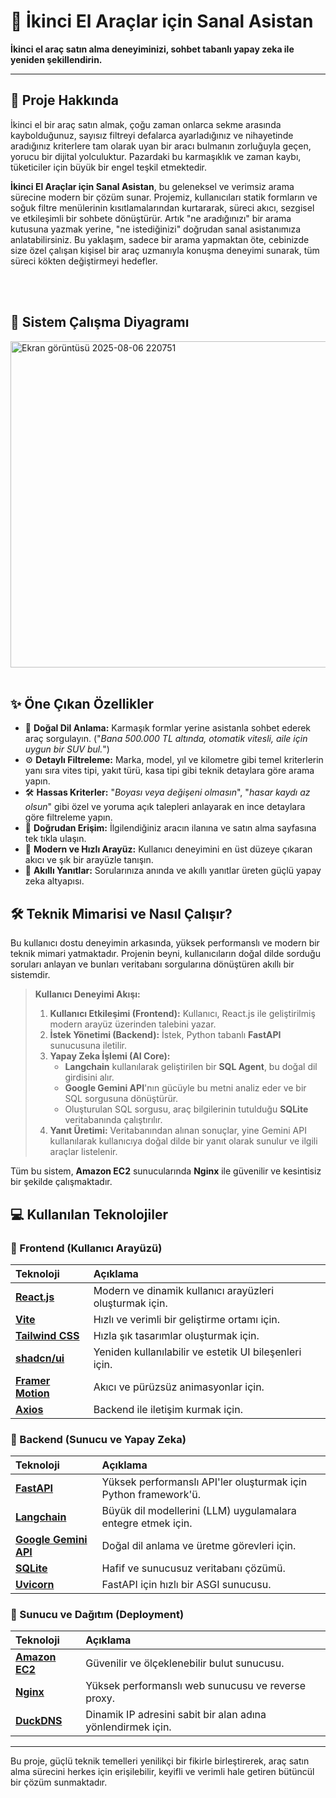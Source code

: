 # 🚗 İkinci El Araçlar için Sanal Asistan

**İkinci el araç satın alma deneyiminizi, sohbet tabanlı yapay zeka ile yeniden şekillendirin.**

---

## 📖 Proje Hakkında

İkinci el bir araç satın almak, çoğu zaman onlarca sekme arasında kaybolduğunuz, sayısız filtreyi defalarca ayarladığınız ve nihayetinde aradığınız kriterlere tam olarak uyan bir aracı bulmanın zorluğuyla geçen, yorucu bir dijital yolculuktur. Pazardaki bu karmaşıklık ve zaman kaybı, tüketiciler için büyük bir engel teşkil etmektedir.

**İkinci El Araçlar için Sanal Asistan**, bu geleneksel ve verimsiz arama sürecine modern bir çözüm sunar. Projemiz, kullanıcıları statik formların ve soğuk filtre menülerinin kısıtlamalarından kurtararak, süreci akıcı, sezgisel ve etkileşimli bir sohbete dönüştürür. Artık "ne aradığınızı" bir arama kutusuna yazmak yerine, "ne istediğinizi" doğrudan sanal asistanımıza anlatabilirsiniz. Bu yaklaşım, sadece bir arama yapmaktan öte, cebinizde size özel çalışan kişisel bir araç uzmanıyla konuşma deneyimi sunarak, tüm süreci kökten değiştirmeyi hedefler.

<br>

<br>

## 🤖 Sistem Çalışma Diyagramı
<img width="1753" height="522" alt="Ekran görüntüsü 2025-08-06 220751" src="https://github.com/user-attachments/assets/e2e1fe77-24ee-425e-b609-11c2d391a00c" />

<br>

<br>

## ✨ Öne Çıkan Özellikler

- 💬 **Doğal Dil Anlama:** Karmaşık formlar yerine asistanla sohbet ederek araç sorgulayın. ("*Bana 500.000 TL altında, otomatik vitesli, aile için uygun bir SUV bul.*")
- ⚙️ **Detaylı Filtreleme:** Marka, model, yıl ve kilometre gibi temel kriterlerin yanı sıra vites tipi, yakıt türü, kasa tipi gibi teknik detaylara göre arama yapın.
- 🛠️ **Hassas Kriterler:** "*Boyası veya değişeni olmasın*", "*hasar kaydı az olsun*" gibi özel ve yoruma açık talepleri anlayarak en ince detaylara göre filtreleme yapın.
- 🔗 **Doğrudan Erişim:** İlgilendiğiniz aracın ilanına ve satın alma sayfasına tek tıkla ulaşın.
- 🚀 **Modern ve Hızlı Arayüz:** Kullanıcı deneyimini en üst düzeye çıkaran akıcı ve şık bir arayüzle tanışın.
- 🧠 **Akıllı Yanıtlar:** Sorularınıza anında ve akıllı yanıtlar üreten güçlü yapay zeka altyapısı.

## 🛠️ Teknik Mimarisi ve Nasıl Çalışır?

Bu kullanıcı dostu deneyimin arkasında, yüksek performanslı ve modern bir teknik mimari yatmaktadır. Projenin beyni, kullanıcıların doğal dilde sorduğu soruları anlayan ve bunları veritabanı sorgularına dönüştüren akıllı bir sistemdir.

> **Kullanıcı Deneyimi Akışı:**
> 1.  **Kullanıcı Etkileşimi (Frontend):** Kullanıcı, React.js ile geliştirilmiş modern arayüz üzerinden talebini yazar.
> 2.  **İstek Yönetimi (Backend):** İstek, Python tabanlı **FastAPI** sunucusuna iletilir.
> 3.  **Yapay Zeka İşlemi (AI Core):**
>     * **Langchain** kullanılarak geliştirilen bir **SQL Agent**, bu doğal dil girdisini alır.
>     * **Google Gemini API**'nın gücüyle bu metni analiz eder ve bir SQL sorgusuna dönüştürür.
>     * Oluşturulan SQL sorgusu, araç bilgilerinin tutulduğu **SQLite** veritabanında çalıştırılır.
> 4.  **Yanıt Üretimi:** Veritabanından alınan sonuçlar, yine Gemini API kullanılarak kullanıcıya doğal dilde bir yanıt olarak sunulur ve ilgili araçlar listelenir.

Tüm bu sistem, **Amazon EC2** sunucularında **Nginx** ile güvenilir ve kesintisiz bir şekilde çalışmaktadır.

## 💻 Kullanılan Teknolojiler

### 🔹 Frontend (Kullanıcı Arayüzü)

| Teknoloji | Açıklama |
| :--- | :--- |
| **[React.js](https://reactjs.org/)** | Modern ve dinamik kullanıcı arayüzleri oluşturmak için. |
| **[Vite](https://vitejs.dev/)** | Hızlı ve verimli bir geliştirme ortamı için. |
| **[Tailwind CSS](https://tailwindcss.com/)** | Hızla şık tasarımlar oluşturmak için. |
| **[shadcn/ui](https://ui.shadcn.dev/)** | Yeniden kullanılabilir ve estetik UI bileşenleri için. |
| **[Framer Motion](https://www.framer.com/motion/)** | Akıcı ve pürüzsüz animasyonlar için. |
| **[Axios](https://axios-http.com/)** | Backend ile iletişim kurmak için. |

### 🔹 Backend (Sunucu ve Yapay Zeka)

| Teknoloji | Açıklama |
| :--- | :--- |
| **[FastAPI](https://fastapi.tiangolo.com/)** | Yüksek performanslı API'ler oluşturmak için Python framework'ü. |
| **[Langchain](https://www.langchain.com/)** | Büyük dil modellerini (LLM) uygulamalara entegre etmek için. |
| **[Google Gemini API](https://ai.google.dev/)** | Doğal dil anlama ve üretme görevleri için. |
| **[SQLite](https://www.sqlite.org/)** | Hafif ve sunucusuz veritabanı çözümü. |
| **[Uvicorn](https://www.uvicorn.org/)** | FastAPI için hızlı bir ASGI sunucusu. |

### 🔹 Sunucu ve Dağıtım (Deployment)

| Teknoloji | Açıklama |
| :--- | :--- |
| **[Amazon EC2](https://aws.amazon.com/ec2/)** | Güvenilir ve ölçeklenebilir bulut sunucusu. |
| **[Nginx](https://nginx.org/)** | Yüksek performanslı web sunucusu ve reverse proxy. |
| **[DuckDNS](https://www.duckdns.org/)** | Dinamik IP adresini sabit bir alan adına yönlendirmek için. |

---


Bu proje, güçlü teknik temelleri yenilikçi bir fikirle birleştirerek, araç satın alma sürecini herkes için erişilebilir, keyifli ve verimli hale getiren bütüncül bir çözüm sunmaktadır.
